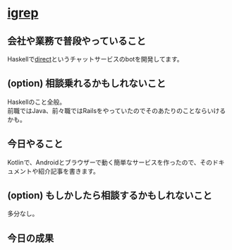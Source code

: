 # [igrep](https://github.com/igrep/)

## 会社や業務で普段やっていること

Haskellで[direct](https://direct4b.com/ja/index.html)というチャットサービスのbotを開発してます。

## (option) 相談乗れるかもしれないこと

Haskellのこと全般。  
前職ではJava、前々職ではRailsをやっていたのでそのあたりのことならいけるかも。

## 今日やること

Kotlinで、Androidとブラウザーで動く簡単なサービスを作ったので、そのドキュメントや紹介記事を書きます。

## (option) もしかしたら相談するかもしれないこと

多分なし。

## 今日の成果
